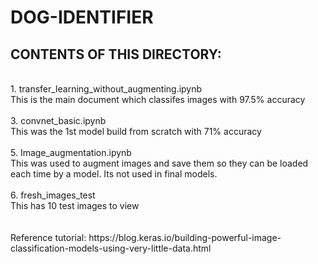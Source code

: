 # DOG-IDENTIFIER

## CONTENTS OF THIS DIRECTORY:
<br>
 1. transfer_learning_without_augmenting.ipynb
 <br>
<tr>This is the main document which classifes images with 97.5% accuracy
 <br>
 <br>
 3. convnet_basic.ipynb 
 <br>
<tr>This was the 1st model build from scratch with 71% accuracy
 <br>
 <br>
 5. Image_augmentation.ipynb
 <br>
<tr>This was used to augment images and save them so they can be loaded each time by a model. Its not used in final models.
 <br>
  <br>
 6. fresh_images_test
 <br>
<tr>This has 10 test images to view
<br>
<br>
 <br>
Reference tutorial:
https://blog.keras.io/building-powerful-image-classification-models-using-very-little-data.html
